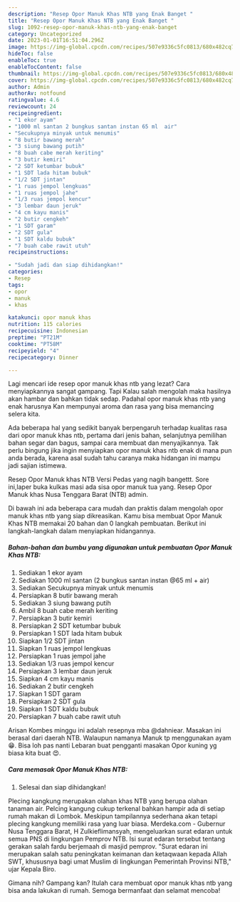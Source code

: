 ```yaml
---
description: "Resep Opor Manuk Khas NTB yang Enak Banget "
title: "Resep Opor Manuk Khas NTB yang Enak Banget "
slug: 1092-resep-opor-manuk-khas-ntb-yang-enak-banget
category: Uncategorized
date: 2023-01-01T16:51:04.296Z
image: https://img-global.cpcdn.com/recipes/507e9336c5fc0813/680x482cq70/opor-manuk-khas-ntb-foto-resep-utama.jpg
hideToc: false
enableToc: true
enableTocContent: false
thumbnail: https://img-global.cpcdn.com/recipes/507e9336c5fc0813/680x482cq70/opor-manuk-khas-ntb-foto-resep-utama.jpg
cover: https://img-global.cpcdn.com/recipes/507e9336c5fc0813/680x482cq70/opor-manuk-khas-ntb-foto-resep-utama.jpg
author: Admin
authorAv: notfound
ratingvalue: 4.6
reviewcount: 24
recipeingredient:
- "1 ekor ayam"
- "1000 ml santan 2 bungkus santan instan 65 ml  air"
- "Secukupnya minyak untuk menumis"
- "8 butir bawang merah"
- "3 siung bawang putih"
- "8 buah cabe merah keriting"
- "3 butir kemiri"
- "2 SDT ketumbar bubuk"
- "1 SDT lada hitam bubuk"
- "1/2 SDT jintan"
- "1 ruas jempol lengkuas"
- "1 ruas jempol jahe"
- "1/3 ruas jempol kencur"
- "3 lembar daun jeruk"
- "4 cm kayu manis"
- "2 butir cengkeh"
- "1 SDT garam"
- "2 SDT gula"
- "1 SDT kaldu bubuk"
- "7 buah cabe rawit utuh"
recipeinstructions:

- "Sudah jadi dan siap dihidangkan!"
categories:
- Resep
tags:
- opor
- manuk
- khas

katakunci: opor manuk khas 
nutrition: 115 calories
recipecuisine: Indonesian
preptime: "PT21M"
cooktime: "PT58M"
recipeyield: "4"
recipecategory: Dinner

---
```



Lagi mencari ide resep opor manuk khas ntb yang lezat? Cara menyiapkannya sangat gampang. Tapi Kalau salah mengolah maka hasilnya akan hambar dan bahkan tidak sedap. Padahal opor manuk khas ntb yang enak harusnya Kan mempunyai aroma dan rasa yang bisa memancing selera kita.


Ada beberapa hal yang sedikit banyak berpengaruh terhadap kualitas rasa dari opor manuk khas ntb, pertama dari jenis bahan, selanjutnya pemilihan bahan segar dan bagus, sampai cara membuat dan menyajikannya. Tak perlu bingung jika ingin menyiapkan opor manuk khas ntb enak di mana pun anda berada, karena asal sudah tahu caranya maka hidangan ini mampu jadi sajian istimewa.

Resep Opor Manuk khas NTB Versi Pedas yang nagih bangettt. Sore ini,laper buka kulkas masi ada sisa opor manuk tua yang. Resep Opor Manuk khas Nusa Tenggara Barat (NTB) admin.


Di bawah ini ada beberapa cara mudah dan praktis dalam mengolah opor manuk khas ntb yang siap dikreasikan. Kamu bisa membuat Opor Manuk Khas NTB memakai 20 bahan dan 0 langkah pembuatan. Berikut ini langkah-langkah dalam menyiapkan hidangannya.

<!--inarticleads1-->

##### Bahan-bahan dan bumbu yang digunakan untuk pembuatan Opor Manuk Khas NTB:

1. Sediakan 1 ekor ayam
1. Sediakan 1000 ml santan (2 bungkus santan instan @65 ml + air)
1. Sediakan Secukupnya minyak untuk menumis
1. Persiapkan 8 butir bawang merah
1. Sediakan 3 siung bawang putih
1. Ambil 8 buah cabe merah keriting
1. Persiapkan 3 butir kemiri
1. Persiapkan 2 SDT ketumbar bubuk
1. Persiapkan 1 SDT lada hitam bubuk
1. Siapkan 1/2 SDT jintan
1. Siapkan 1 ruas jempol lengkuas
1. Persiapkan 1 ruas jempol jahe
1. Sediakan 1/3 ruas jempol kencur
1. Persiapkan 3 lembar daun jeruk
1. Siapkan 4 cm kayu manis
1. Sediakan 2 butir cengkeh
1. Siapkan 1 SDT garam
1. Persiapkan 2 SDT gula
1. Siapkan 1 SDT kaldu bubuk
1. Persiapkan 7 buah cabe rawit utuh


Arisan Kombes minggu ini adalah resepnya mba @dahniear. Masakan ini berasal dari daerah NTB. Walaupun namanya Manuk tp menggunakan ayam 😁. Bisa loh pas nanti Lebaran buat pengganti masakan Opor kuning yg biasa kita buat 😍. 

<!--inarticleads2-->

##### Cara memasak Opor Manuk Khas NTB:


1. Selesai dan siap dihidangkan!

Plecing kangkung merupakan olahan khas NTB yang berupa olahan tanaman air. Pelcing kangung cukup terkenal bahkan hampir ada di setiap rumah makan di Lombok. Meskipun tampilannya sederhana akan tetapi plecing kangkung memiliki rasa yang luar biasa. Merdeka.com - Gubernur Nusa Tenggara Barat, H Zulkieflimansyah, mengeluarkan surat edaran untuk semua PNS di lingkungan Pemprov NTB. Isi surat edaran tersebut tentang gerakan salah fardu berjemaah di masjid pemprov. &#34;Surat edaran ini merupakan salah satu peningkatan keimanan dan ketaqwaan kepada Allah SWT, khususnya bagi umat Muslim di lingkungan Pemerintah Provinsi NTB,&#34; ujar Kepala Biro. 

Gimana nih? Gampang kan? Itulah cara membuat opor manuk khas ntb yang bisa anda lakukan di rumah. Semoga bermanfaat dan selamat mencoba!
